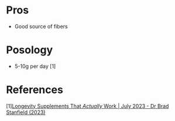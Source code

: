 # Pros
- Good source of fibers

# Posology
- 5-10g per day [1]

# References
[1][Longevity Supplements That *Actually* Work | July 2023 - Dr Brad Stanfield (2023)](https://www.youtube.com/watch?v=_hOxXq0wi-0)